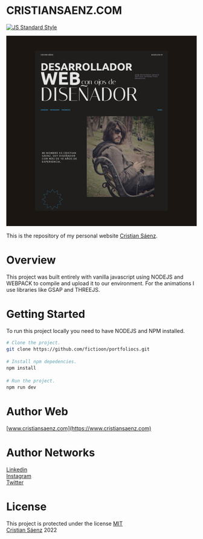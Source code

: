 # CRISTIANSAENZ.COM

[![JS Standard Style](https://img.shields.io/badge/code%20style-standard-brightgreen.svg?style=flat-square)](http://standardjs.com/)

[![Screenshot of Website](cristiansaenz.jpg)](https://www.cristiansaenz.com/)

This is the repository of my personal website [Cristian Sáenz](https://www.cristiansaenz.com/).
# Overview

This project was built entirely with vanilla javascript using NODEJS and WEBPACK to compile and upload it to our environment. For the animations I use libraries like GSAP and THREEJS.

# Getting Started

To run this project locally you need to have NODEJS and NPM installed.

```sh
# Clone the project.
git clone https://github.com/fictioon/portfoliocs.git

# Install npm depedencies.
npm install

# Run the project.
npm run dev
```
# Author Web

[www.cristiansaenz.com](https://www.cristiansaenz.com)

# Author Networks

[Linkedin](https://www.linkedin.com/in/cristian-s%C3%A1enz-3b889b3b/) <br/>
[Instagram](https://www.instagram.com/cscreativedev/) <br/>
[Twitter](https://twitter.com/fictioon)

# License

This project is protected under the license [MIT](/LICENSE.md) <br/>
[Cristian Sáenz](https://www.cristiansaenz.com) 2022